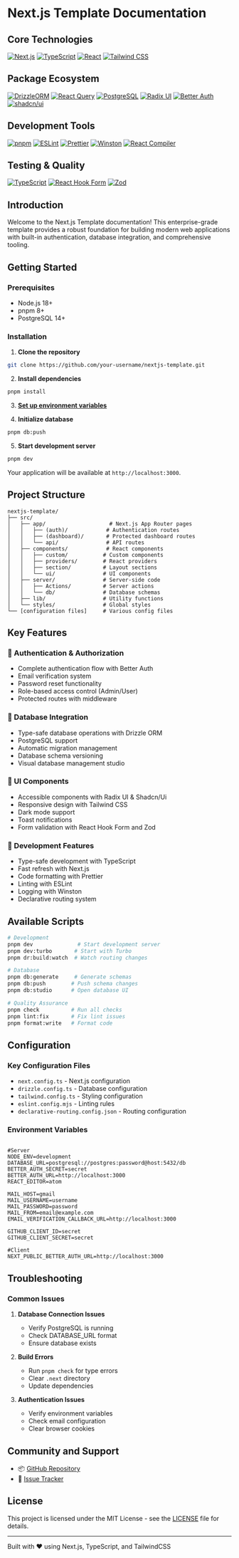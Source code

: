 # Next.js Template Documentation

## Core Technologies
[![Next.js](https://img.shields.io/badge/Next.js_15-000000?style=for-the-badge&logo=nextdotjs&logoColor=white)](https://nextjs.org/)
[![TypeScript](https://img.shields.io/badge/TypeScript_5-007ACC?style=for-the-badge&logo=typescript&logoColor=white)](https://www.typescriptlang.org/)
[![React](https://img.shields.io/badge/React_19-20232A?style=for-the-badge&logo=react&logoColor=61DAFB)](https://reactjs.org/)
[![Tailwind CSS](https://img.shields.io/badge/Tailwind_CSS_3-06B6D4?style=for-the-badge&logo=tailwindcss&logoColor=white)](https://tailwindcss.com/)

## Package Ecosystem
[![DrizzleORM](https://img.shields.io/badge/Drizzle_ORM-C5F74F?style=for-the-badge&logo=database&logoColor=black)](https://orm.drizzle.team)
[![React Query](https://img.shields.io/badge/React_Query_5-FF4154?style=for-the-badge&logo=reactquery&logoColor=white)](https://tanstack.com/query)
[![PostgreSQL](https://img.shields.io/badge/PostgreSQL-4169E1?style=for-the-badge&logo=postgresql&logoColor=white)](https://www.postgresql.org/)
[![Radix UI](https://img.shields.io/badge/Radix_UI-161618?style=for-the-badge&logo=radixui&logoColor=white)](https://www.radix-ui.com/)
[![Better Auth](https://img.shields.io/badge/Better_Auth-5E35CA?style=for-the-badge&logo=auth0&logoColor=white)](https://www.better-auth.com/)
[![shadcn/ui](https://img.shields.io/badge/shadcn/ui-000000?style=for-the-badge&logo=shadcn/ui&logoColor=white)](https://ui.shadcn.com/)


## Development Tools
[![pnpm](https://img.shields.io/badge/pnpm-F69220?style=for-the-badge&logo=pnpm&logoColor=white)](https://pnpm.io/)
[![ESLint](https://img.shields.io/badge/ESLint_9-4B32C3?style=for-the-badge&logo=eslint&logoColor=white)](https://eslint.org/)
[![Prettier](https://img.shields.io/badge/Prettier_3-F7B93E?style=for-the-badge&logo=prettier&logoColor=black)](https://prettier.io/)
[![Winston](https://img.shields.io/badge/Winston_3-231F20?style=for-the-badge&logo=winston&logoColor=white)](https://github.com/winstonjs/winston)
[![React Compiler](https://img.shields.io/badge/React_Compiler_19-61DAFB?style=for-the-badge&logo=react&logoColor=black)](https://www.npmjs.com/package/babel-plugin-react-compiler)

## Testing & Quality
[![TypeScript](https://img.shields.io/badge/Strict_TypeScript-3178C6?style=for-the-badge&logo=typescript&logoColor=white)](https://www.typescriptlang.org/)
[![React Hook Form](https://img.shields.io/badge/React_Hook_Form-EC5990?style=for-the-badge&logo=reacthookform&logoColor=white)](https://react-hook-form.com/)
[![Zod](https://img.shields.io/badge/Zod_3-3E67B1?style=for-the-badge&logo=zod&logoColor=white)](https://zod.dev/)

## Introduction

Welcome to the Next.js Template documentation! This enterprise-grade template provides a robust foundation for building modern web applications with built-in authentication, database integration, and comprehensive tooling.

## Getting Started

### Prerequisites
- Node.js 18+ 
- pnpm 8+
- PostgreSQL 14+

### Installation

1. **Clone the repository**
```bash
git clone https://github.com/your-username/nextjs-template.git
```

2. **Install dependencies**
```bash
pnpm install
```

3. **[Set up environment variables](https://github.com/Its-Satyajit/nextjs-template?tab=readme-ov-file#environment-variables)**

4. **Initialize database**
```bash
pnpm db:push
```

5. **Start development server**
```bash
pnpm dev
```

Your application will be available at `http://localhost:3000`.

## Project Structure

```
nextjs-template/
├── src/
│   ├── app/                    # Next.js App Router pages
│   │   ├── (auth)/            # Authentication routes
│   │   ├── (dashboard)/       # Protected dashboard routes
│   │   └── api/               # API routes
│   ├── components/            # React components
│   │   ├── custom/           # Custom components
│   │   ├── providers/        # React providers
│   │   ├── section/          # Layout sections
│   │   └── ui/               # UI components
│   ├── server/               # Server-side code
│   │   ├── Actions/          # Server actions
│   │   └── db/               # Database schemas
│   ├── lib/                  # Utility functions
│   └── styles/               # Global styles
└── [configuration files]     # Various config files
```

## Key Features

### 🔐 Authentication & Authorization
- Complete authentication flow with Better Auth
- Email verification system
- Password reset functionality
- Role-based access control (Admin/User)
- Protected routes with middleware

### 💾 Database Integration
- Type-safe database operations with Drizzle ORM
- PostgreSQL support
- Automatic migration management
- Database schema versioning
- Visual database management studio

### 🎨 UI Components
- Accessible components with Radix UI & Shadcn/Ui
- Responsive design with Tailwind CSS
- Dark mode support
- Toast notifications
- Form validation with React Hook Form and Zod

### 🔧 Development Features
- Type-safe development with TypeScript
- Fast refresh with Next.js
- Code formatting with Prettier
- Linting with ESLint
- Logging with Winston
- Declarative routing system

## Available Scripts

```bash
# Development
pnpm dev              # Start development server
pnpm dev:turbo       # Start with Turbo
pnpm dr:build:watch  # Watch routing changes

# Database
pnpm db:generate     # Generate schemas
pnpm db:push        # Push schema changes
pnpm db:studio      # Open database UI

# Quality Assurance
pnpm check          # Run all checks
pnpm lint:fix       # Fix lint issues
pnpm format:write   # Format code
```

## Configuration

### Key Configuration Files
- `next.config.ts` - Next.js configuration
- `drizzle.config.ts` - Database configuration
- `tailwind.config.ts` - Styling configuration
- `eslint.config.mjs` - Linting rules
- `declarative-routing.config.json` - Routing configuration

### Environment Variables
```env

#Server 
NODE_ENV=development
DATABASE_URL=postgresql://postgres:password@host:5432/db
BETTER_AUTH_SECRET=secret
BETTER_AUTH_URL=http://localhost:3000
REACT_EDITOR=atom

MAIL_HOST=gmail
MAIL_USERNAME=username
MAIL_PASSWORD=password
MAIL_FROM=email@example.com
EMAIL_VERIFICATION_CALLBACK_URL=http://localhost:3000

GITHUB_CLIENT_ID=secret
GITHUB_CLIENT_SECRET=secret

#Client
NEXT_PUBLIC_BETTER_AUTH_URL=http://localhost:3000

```

## Troubleshooting

### Common Issues

1. **Database Connection Issues**
   - Verify PostgreSQL is running
   - Check DATABASE_URL format
   - Ensure database exists

2. **Build Errors**
   - Run `pnpm check` for type errors
   - Clear `.next` directory
   - Update dependencies

3. **Authentication Issues**
   - Verify environment variables
   - Check email configuration
   - Clear browser cookies

## Community and Support

- 📦 [GitHub Repository](https://github.com/Its-Satyajit/nextjs-template)
- 🐛 [Issue Tracker](https://github.com/Its-Satyajit/nextjs-template/issues)


## License

This project is licensed under the MIT License - see the [LICENSE](https://github.com/Its-Satyajit/nextjs-template/blob/main/LICENSE.md) file for details.

---

Built with ❤️ using Next.js, TypeScript, and TailwindCSS
